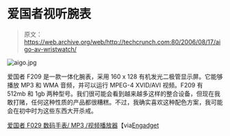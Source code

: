 # 爱国者视听腕表

> 原文：<https://web.archive.org/web/http://techcrunch.com:80/2006/08/17/aigo-av-wristwatch/>

![aigo.jpg](img/f417eceae211417a8999b870d91c2e6f.png)

爱国者 F209 是一款一体化腕表，采用 160 x 128 有机发光二极管显示屏。它能够播放 MP3 和 WMA 音频，并可以运行 MPEG-4 XVID/AVI 视频。F209 有 512mb 和 1gb 两种型号。我们很可能会看到越来越多这样的整合设备，但现在我敢打赌，任何这种性质的产品都很糟糕。不过，我确实喜欢这种配色方案，我可能会在初中时为这些东西大开杀戒。

 [爱国者 F029 数码手表/ MP3 /视频播放器](https://web.archive.org/web/20210228051409/http://www.dapreview.net/news.php?item.3533.5)【via[Engadget](https://web.archive.org/web/20210228051409/http://www.engadget.com/)
